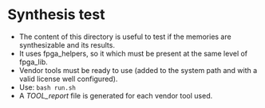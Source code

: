 # Synthesis test

* The content of this directory is useful to test if the memories are synthesizable and its results.
* It uses fpga_helpers, so it which must be present at the same level of fpga_lib.
* Vendor tools must be ready to use (added to the system path and with a valid license well
configured).
* Use: ```bash run.sh```
* A *TOOL_report* file is generated for each vendor tool used.

